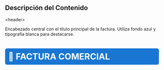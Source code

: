 ## Descripción del Contenido

&lt;header&gt;


Encabezado central con el título principal de la factura. Utiliza fondo azul y tipografía blanca para destacarse.

<h1 style="background-color:#1976d2; color:white; padding:10px; border-radius:6px;">🧾 FACTURA COMERCIAL</h1>


